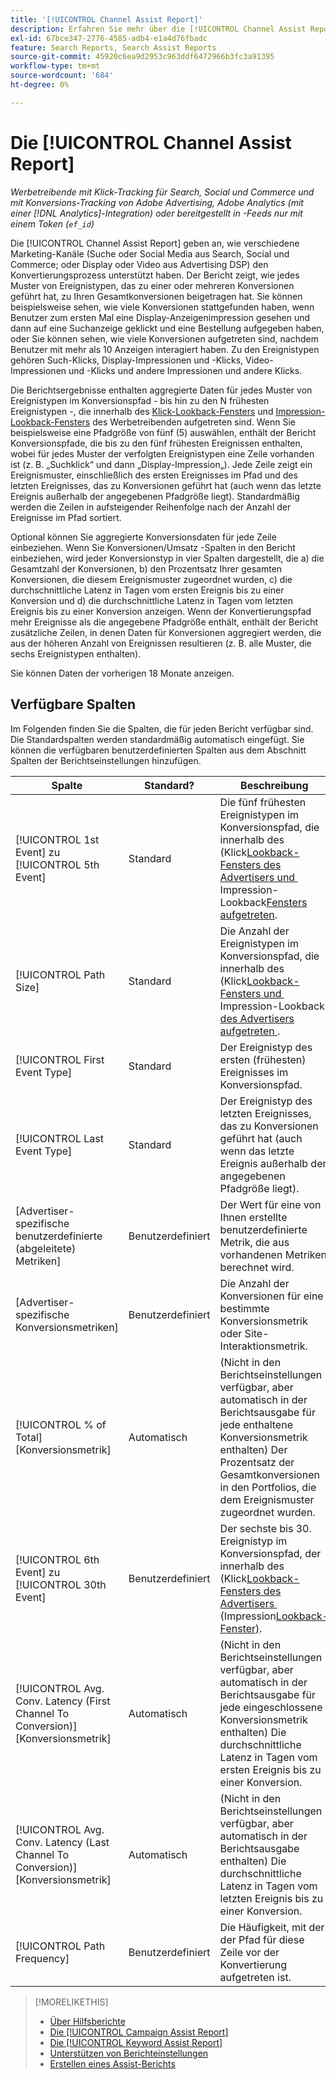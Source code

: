 ```yaml
---
title: '[!UICONTROL Channel Assist Report]'
description: Erfahren Sie mehr über die [!UICONTROL Channel Assist Report].
exl-id: 67bce347-2776-4585-adb4-e1a4d76fbadc
feature: Search Reports, Search Assist Reports
source-git-commit: 45920c6ea9d2953c963ddf6472966b3fc3a91395
workflow-type: tm+mt
source-wordcount: '684'
ht-degree: 0%

---
```


# Die [!UICONTROL Channel Assist Report]

*Werbetreibende mit Klick-Tracking für Search, Social und Commerce und mit Konversions-Tracking von Adobe Advertising, Adobe Analytics (mit einer [!DNL Analytics]-Integration) oder bereitgestellt in -Feeds nur mit einem Token (`ef_id`)*

Die [!UICONTROL Channel Assist Report] geben an, wie verschiedene Marketing-Kanäle (Suche oder Social Media aus Search, Social und Commerce; oder Display oder Video aus Advertising DSP) den Konvertierungsprozess unterstützt haben. Der Bericht zeigt, wie jedes Muster von Ereignistypen, das zu einer oder mehreren Konversionen geführt hat, zu Ihren Gesamtkonversionen beigetragen hat. Sie können beispielsweise sehen, wie viele Konversionen stattgefunden haben, wenn Benutzer zum ersten Mal eine Display-Anzeigenimpression gesehen und dann auf eine Suchanzeige geklickt und eine Bestellung aufgegeben haben, oder Sie können sehen, wie viele Konversionen aufgetreten sind, nachdem Benutzer mit mehr als 10 Anzeigen interagiert haben. Zu den Ereignistypen gehören Such-Klicks, Display-Impressionen und -Klicks, Video-Impressionen und -Klicks und andere Impressionen und andere Klicks. <!-- [DSP metrics may show up as "Other Path Length (<length>)" or empty; we're supposed to fill in more values for DSP at some point.] -->

Die Berichtsergebnisse enthalten aggregierte Daten für jedes Muster von Ereignistypen im Konversionspfad - bis hin zu den N frühesten Ereignistypen -, die innerhalb des [Klick-Lookback-Fensters](/help/search-social-commerce/glossary.md#c-d) und [Impression-Lookback-Fensters](/help/search-social-commerce/glossary.md#i-j) des Werbetreibenden aufgetreten sind. Wenn Sie beispielsweise eine Pfadgröße von fünf (5) auswählen, enthält der Bericht Konversionspfade, die bis zu den fünf frühesten Ereignissen enthalten, wobei für jedes Muster der verfolgten Ereignistypen eine Zeile vorhanden ist (z. B. „Suchklick“ und dann „Display-Impression„). Jede Zeile zeigt ein Ereignismuster, einschließlich des ersten Ereignisses im Pfad und des letzten Ereignisses, das zu Konversionen geführt hat (auch wenn das letzte Ereignis außerhalb der angegebenen Pfadgröße liegt). Standardmäßig werden die Zeilen in aufsteigender Reihenfolge nach der Anzahl der Ereignisse im Pfad sortiert.

Optional können Sie aggregierte Konversionsdaten für jede Zeile einbeziehen. Wenn Sie Konversionen/Umsatz -Spalten in den Bericht einbeziehen, wird jeder Konversionstyp in vier Spalten dargestellt, die a) die Gesamtzahl der Konversionen, b) den Prozentsatz Ihrer gesamten Konversionen, die diesem Ereignismuster zugeordnet wurden, c) die durchschnittliche Latenz in Tagen vom ersten Ereignis bis zu einer Konversion und d) die durchschnittliche Latenz in Tagen vom letzten Ereignis bis zu einer Konversion anzeigen. Wenn der Konvertierungspfad mehr Ereignisse als die angegebene Pfadgröße enthält, enthält der Bericht zusätzliche Zeilen, in denen Daten für Konversionen aggregiert werden, die aus der höheren Anzahl von Ereignissen resultieren (z. B. alle Muster, die sechs Ereignistypen enthalten).

Sie können Daten der vorherigen 18 Monate anzeigen.

## Verfügbare Spalten

Im Folgenden finden Sie die Spalten, die für jeden Bericht verfügbar sind. Die Standardspalten werden standardmäßig automatisch eingefügt. Sie können die verfügbaren benutzerdefinierten Spalten aus dem Abschnitt Spalten der Berichtseinstellungen hinzufügen.

| Spalte | Standard? | Beschreibung |
| ---- | ---- | ---- |
| [!UICONTROL 1st Event] zu [!UICONTROL 5th Event] | Standard | Die fünf frühesten Ereignistypen im Konversionspfad, die innerhalb des (Klick[Lookback-Fensters des Advertisers und &#x200B;](/help/search-social-commerce/glossary.md#c-d)Impression-Lookback[Fensters aufgetreten &#x200B;](/help/search-social-commerce/glossary.md#i-j). |
| [!UICONTROL Path Size] | Standard | Die Anzahl der Ereignistypen im Konversionspfad, die innerhalb des (Klick[Lookback-Fensters und &#x200B;](/help/search-social-commerce/glossary.md#c-d)Impression-Lookback[&#x200B; des Advertisers aufgetreten &#x200B;](/help/search-social-commerce/glossary.md#i-j). |
| [!UICONTROL First Event Type] | Standard | Der Ereignistyp des ersten (frühesten) Ereignisses im Konversionspfad. |
| [!UICONTROL Last Event Type] | Standard | Der Ereignistyp des letzten Ereignisses, das zu Konversionen geführt hat (auch wenn das letzte Ereignis außerhalb der angegebenen Pfadgröße liegt). |
| \[Advertiser-spezifische benutzerdefinierte (abgeleitete) Metriken\] | Benutzerdefiniert | Der Wert für eine von Ihnen erstellte benutzerdefinierte Metrik, die aus vorhandenen Metriken berechnet wird. |
| \[Advertiser-spezifische Konversionsmetriken\] | Benutzerdefiniert | Die Anzahl der Konversionen für eine bestimmte Konversionsmetrik oder Site-Interaktionsmetrik. |
| [!UICONTROL % of Total] \[Konversionsmetrik\] | Automatisch | (Nicht in den Berichtseinstellungen verfügbar, aber automatisch in der Berichtsausgabe für jede enthaltene Konversionsmetrik enthalten) Der Prozentsatz der Gesamtkonversionen in den Portfolios, die dem Ereignismuster zugeordnet wurden. |
| [!UICONTROL 6th Event] zu [!UICONTROL 30th Event] | Benutzerdefiniert | Der sechste bis 30. Ereignistyp im Konversionspfad, der innerhalb des (Klick[Lookback-Fensters des Advertisers &#x200B;](/help/search-social-commerce/glossary.md#c-d) (Impression[Lookback-Fenster) &#x200B;](/help/search-social-commerce/glossary.md#i-j). |
| [!UICONTROL Avg. Conv. Latency (First Channel To Conversion)] \[Konversionsmetrik\] | Automatisch | (Nicht in den Berichtseinstellungen verfügbar, aber automatisch in der Berichtsausgabe für jede eingeschlossene Konversionsmetrik enthalten) Die durchschnittliche Latenz in Tagen vom ersten Ereignis bis zu einer Konversion. |
| [!UICONTROL Avg. Conv. Latency (Last Channel To Conversion)] \[Konversionsmetrik\] | Automatisch | (Nicht in den Berichtseinstellungen verfügbar, aber automatisch in der Berichtsausgabe enthalten) Die durchschnittliche Latenz in Tagen vom letzten Ereignis bis zu einer Konversion. |
| [!UICONTROL Path Frequency] | Benutzerdefiniert | Die Häufigkeit, mit der der Pfad für diese Zeile vor der Konvertierung aufgetreten ist. |

>[!MORELIKETHIS]
>
>* [Über Hilfsberichte](assist-report-about.md)
>* [Die [!UICONTROL Campaign Assist Report]](campaign-assist-report.md)
>* [Die [!UICONTROL Keyword Assist Report]](keyword-assist-report.md)
>* [Unterstützen von Berichteinstellungen](assist-report-settings.md)
>* [Erstellen eines Assist-Berichts](assist-report-generate.md)
